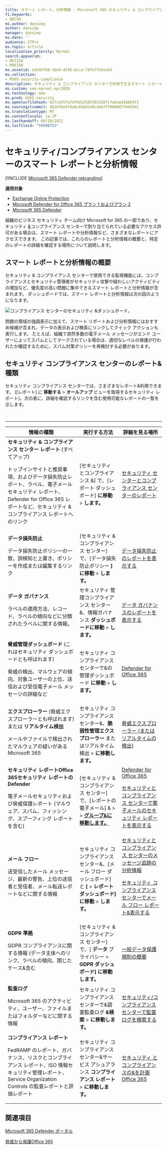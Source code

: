 ```yaml
---
title: スマート レポート、分析情報 - Microsoft 365 セキュリティ & コンプライアンス センター
f1.keywords:
- NOCSH
ms.author: dansimp
author: dansimp
manager: dansimp
ms.date: ''
audience: ITPro
ms.topic: article
localization_priority: Normal
search.appverid:
- MET150
- MOE150
ms.assetid: e3e95f68-36e9-4256-bcca-78fe7fe5ea5d
ms.collection:
- M365-security-compliance
description: セキュリティ & コンプライアンス センターで利用できるスマート レポートと分析情報、およびそれらを使用してデータを表示および探索し、迅速なアクションを実行する方法について学習します。
ms.custom: seo-marvel-apr2020
ms.technology: mdo
ms.prod: m365-security
ms.openlocfilehash: 627ca557e7df0d12565f833287c7a6aad18854f1
ms.sourcegitcommit: 4b1bf6e4f4a0c016d148cdde7f7880dd774403d1
ms.translationtype: MT
ms.contentlocale: ja-JP
ms.lasthandoff: 09/28/2021
ms.locfileid: "59988753"
---
```

# <a name="smart-reports-and-insights-in-the-security--compliance-center"></a>セキュリティ/コンプライアンス センターのスマート レポートと分析情報

[!INCLUDE [Microsoft 365 Defender rebranding](../includes/microsoft-defender-for-office.md)]

**適用対象**
- [Exchange Online Protection](exchange-online-protection-overview.md)
- [Microsoft Defender for Office 365 プラン 1 およびプラン 2](defender-for-office-365.md)
- [Microsoft 365 Defender](../defender/microsoft-365-defender.md)

組織のビジネス セキュリティ チーム向け Microsoft for 365 の一部であり、セキュリティ [&](permissions-in-the-security-and-compliance-center.md)コンプライアンス センターで割り当てられている必要なアクセス許可がある場合は、スマート レポートや分析情報など、さまざまなレポートにアクセスできます。 この記事では、これらのレポートと分析情報の概要と、特定のレポートの詳細を確認する場所について説明します。

## <a name="smart-reports-and-insights-overview"></a>スマート レポートと分析情報の概要

セキュリティ & コンプライアンス センターで使用できる監視機能には、コンプライアンスとセキュリティ管理者がセキュリティ攻撃や疑わしいアクティビティの増加など、優先度の高い問題に集中できるスマート レポートと分析情報が含まれます。 ダッシュボードでは、スマート レポートと分析情報は次の図のようになります。

![コンプライアンス センターのセキュリティ &ダッシュボード。](../../media/2a668c3d-3fa3-4e37-8149-46989b33ae8c.png)

問題の領域の強調表示に加えて、スマート リポートおよび分析情報にはおすすめ候補が含まれ、データの表示および検索にリンクしてクイック アクションも実行します。 たとえば、組織で突然多数の電子メール メッセージがエンド ユーザーによってスパムとしてマークされている場合は、適切なレベルの保護が行われたか確認するために、スパム対策ポリシーを再検討する必要があります。

## <a name="types-of-reports-in-the-security--compliance-center"></a>セキュリティ コンプライアンス センターのレポート&種類

セキュリティ コンプライアンス センターでは、さまざまなレポート&利用できます。 ([レポート] に **移動する**  > **オールアップ** ビューを取得するセキュリティ レポート)。次の表に、詳細を確認するリンクを含む使用可能なレポートの一覧を示します。

<br>

****

|情報の種類|実行する方法|詳細を見る場所|
|---|---|---|
|**セキュリティ & コンプライアンス センター レポート** (すべてアップ) <p> トップインサイトと推奨事項、およびデータ損失防止レポート、ラベル、電子メール セキュリティ レポート、Defender for Office 365 レポートなど、セキュリティ & コンプライアンス レポートへのリンク|[セキュリティ とコンプライアンス &] で、[レポート ダッシュボード] **に移動** \> **します。**|[セキュリティ センターとコンプライアンス センターのレポート](../../compliance/reports-in-security-and-compliance.md)|
|**データ損失防止** <p> データ損失防止ポリシーの一致、誤検知と上書き、ポリシーを作成または編集するリンク|[セキュリティ & コンプライアンス センター] で、[データ損失防止ポリシー **] に移動** \> **します。**|[データ損失防止のレポートを表示する](../../compliance/view-the-dlp-reports.md)|
|**データ ガバナンス** <p> ラベルの適用方法、レコード、ラベルの傾向などに分類されたラベルに関する情報。|セキュリティ 管理コンプライアンス センター&、情報ガバナンス **ダッシュボードに移動** \> **します。**|[データ ガバナンスのレポートを表示する](../../compliance/view-the-data-governance-reports.md)|
|**脅威管理ダッシュボード** (これはセキュリティ ダッシュボードとも呼ばれます) <p> 脅威の検出、マルウェアの傾向、対象ユーザーの上位、送信および受信電子メール メッセージの詳細など|セキュリティ コンプライアンス センターで&の管理ダッシュボード **に移動** \> **します。**|[Defender for Office 365](view-reports-for-mdo.md)|
|**エクスプローラー** (脅威エクスプローラーとも呼ばれます) または **リアルタイム検出** <p> メールやファイルで検出されたマルウェアの疑いがあるMicrosoft 365|セキュリティ コンプライアンス センター&、**脆弱性管理エクスプローラー** またはリアルタイム検出 \> **に移動します。**<br> |[脅威エクスプローラー (またはリアルタイムの検出)](threat-explorer.md)|
|**セキュリティ レポートOffice 365セキュリティ レポートの Defender** <p> 電子メールセキュリティおよび脅威保護レポート (マルウェア、スパム、フィッシング、スプーフィング レポートを含む)|[セキュリティ & コンプライアンス センター] で、[レポートの電子メール] &  >    >  **[グループ&に移動します。](https://security.microsoft.com/emailandcollabreport)**|[Defender for Office 365](view-reports-for-mdo.md) <p> [セキュリティとコンプライアンス センターで電子メールのセキュリティ レポートを表示する](view-email-security-reports.md)|
|**メール フロー** <p> 送受信したメール メッセージ、最新の警告、上位の送信者と受信者、メール転送レポートなどに関する情報|セキュリティ コンプライアンス センター&、[メール フロー ダッシュボード] と **[** \> **レポート ダッシュボード]** **に移動** \> **します。**|[セキュリティとコンプライアンス センターのメッセージ追跡の分析情報](mail-flow-insights-v2.md) <p> [セキュリティ コンプライアンス センターでメール フロー レポート&表示する](view-mail-flow-reports.md)|
|**GDPR 準拠** <p> GDPR コンプライアンスに関する情報 (データ主体へのリンク、ラベルの傾向、閉じたケース&含む|[セキュリティ & コンプライアンス センター] で、[ **データ** プライバシー \> **GDPR ダッシュボード] に移動します。**|[一般データ保護規則の概要](/compliance/regulatory/gdpr)|
|**監査ログ** <p> Microsoft 365 のアクティビティ、ユーザー、ファイルまたはフォルダーなどに関する情報|セキュリティ コンプライアンス センターで&調査監査ログ **&検索** \> **に移動します。**|[セキュリティ/コンプライアンス センターで監査ログを検索する](../../compliance/search-the-audit-log-in-security-and-compliance.md)|
|**コンプライアンス レポート** <p> FedRAMP のレポート、ガバナンス、リスクとコンプライアンス レポート、ISO 情報セキュリティ管理レポート、Service Organization Controls の監査レポートと評価レポート|セキュリティ コンプライアンス センター&サービス アシュアランス **コンプライアンス レポート** \> **に移動します。**|[セキュリティ とコンプライアンスの&を計画Office 365](../../compliance/plan-for-security-and-compliance.md)|

## <a name="related-topics"></a>関連項目

[Microsoft 365 Defender ポータル](../defender/overview-security-center.md)

[脅威から保護Office 365](protect-against-threats.md)

